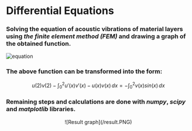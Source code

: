 # Differential Equations

### Solving **the equation of acoustic vibrations of material layers** using ***the finite element method (FEM)*** and drawing a graph of the obtained function.
<!-- <img src="https://latex.codecogs.com/gif.latex?s=\text {
      $$ \left\{
      \begin{array}{ll}
            \frac{-d^2u(x)}{dx^2}-u=sinx \\
            u(0)=0\\
            \frac{du(2)}{dx}-u(2)=0\\
      \end{array} 
      \right.  $$ 
 } " />  -->
![equation](http://latex.codecogs.com/svg.latex?&space;&space;&space;&space;&space;&space;$$&space;\left\{&space;&space;&space;&space;&space;&space;\begin{array}{ll}&space;&space;&space;&space;&space;&space;&space;&space;&space;&space;&space;&space;\frac{-d^2u(x)}{dx^2}-u=sinx&space;\\&space;&space;&space;&space;&space;&space;&space;&space;&space;&space;&space;&space;u(0)=0\\&space;&space;&space;&space;&space;&space;&space;&space;&space;&space;&space;&space;\frac{du(2)}{dx}-u(2)=0\\&space;&space;&space;&space;&space;&space;\end{array}&space;&space;&space;&space;&space;&space;&space;\right.&space;&space;$$&space;)
### The above function can be transformed into the form:

$$
u(2)v(2) -  \int_{0}^{2} u'(x)v'(x) - u(x)v(x) \,dx = - \int_{0}^{2} v(x)sin(x) \,dx 
$$

### Remaining steps and calculations are done with *numpy*, *scipy* and *matplotlib* libraries.

<p align="center">
![Result graph](/result.PNG)
</p>
